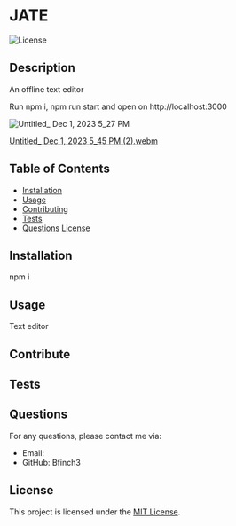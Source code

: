 # JATE

![License](https://img.shields.io/badge/license-MIT-blue.svg)

## Description

An offline text editor

Run npm i, npm run start and open on http://localhost:3000

![Untitled_ Dec 1, 2023 5_27 PM](https://github.com/Bfinch3/JATE/assets/144380049/97470f95-ec04-424c-bd9b-e0c8fdac9edc)

[Untitled_ Dec 1, 2023 5_45 PM (2).webm](https://github.com/Bfinch3/JATE/assets/144380049/953ae052-eed7-46eb-ba32-95c30805ed7a)


## Table of Contents

- [Installation](#installation)
- [Usage](#usage)
- [Contributing](#contributing)
- [Tests](#tests)
- [Questions](#questions)
[License](https://opensource.org/licenses/MIT)

## Installation

npm i 

## Usage

Text editor

## Contribute



## Tests



## Questions

For any questions, please contact me via:

- Email: 
- GitHub: Bfinch3

## License

This project is licensed under the [MIT License]([License](https://opensource.org/licenses/MIT)).
